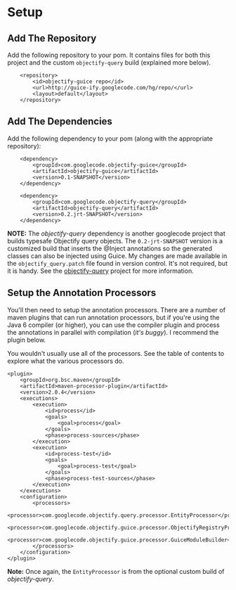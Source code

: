 # Setup #

## Add The Repository ##

Add the following repository to your pom.  It contains files for both this project and the custom `objectify-query` build (explained more below).

```
    <repository>
        <id>objectify-guice repo</id>
        <url>http://guice-ify.googlecode.com/hg/repo/</url>
        <layout>default</layout>
    </repository>
```

## Add The Dependencies ##

Add the following dependency to your pom (along with the appropriate repository):

```
    <dependency>
        <groupId>com.googlecode.objectify-guice</groupId>
        <artifactId>objectify-guice</artifactId>
        <version>0.1-SNAPSHOT</version>
    </dependency>

    <dependency>
        <groupId>com.googlecode.objectify-query</groupId>
        <artifactId>objectify-query</artifactId>
        <version>0.2.jrt-SNAPSHOT</version>
    </dependency>
```

**NOTE:** The _objectify-query_ dependency is another googlecode project that builds typesafe Objectify query objects.  The `0.2-jrt-SNAPSHOT` version is a customized build that inserts the @Inject annotations so the generated classes can also be injected using Guice.  My changes are made available in the `objectify_query.patch` file found in version control.  It's not required, but it is handy.  See the [objectify-query](http://code.google.com/p/objectify-query/) project for more information.

## Setup the Annotation Processors ##


You'll then need to setup the annotation processors.  There are a number of maven plugins that can run annotation processors, but if you're using the Java 6 compiler (or higher), you can use the compiler plugin and process the annotations in parallel with compilation (_it's buggy_).  I recommend the plugin below.

You wouldn't usually use all of the processors.  See the table of contents to explore what the various processors do.


```
<plugin>
    <groupId>org.bsc.maven</groupId>
    <artifactId>maven-processor-plugin</artifactId>
    <version>2.0.4</version>
    <executions>
        <execution>
            <id>process</id>
            <goals>
                <goal>process</goal>
            </goals>
            <phase>process-sources</phase>
        </execution>
        <execution>
            <id>process-test</id>
            <goals>
                <goal>process-test</goal>
            </goals>
            <phase>process-test-sources</phase>
        </execution>
    </executions>
    <configuration>
        <processors>
            <processor>com.googlecode.objectify.query.processor.EntityProcessor</processor>
            <processor>com.googlecode.objectify.guice.processor.ObjectifyRegistryProcessor</processor>
            <processor>com.googlecode.objectify.guice.processor.GuiceModuleBuilder</processor>
        </processors>
    </configuration>
</plugin>
```

**Note:** Once again, the `EntityProcessor` is from the optional custom build of _objectify-query_.